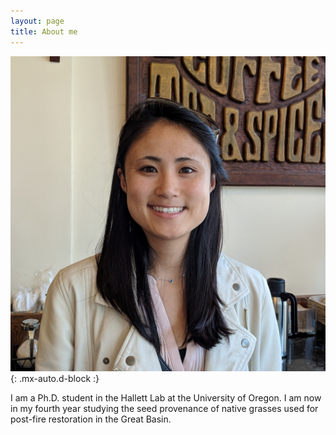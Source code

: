 ```yaml
---
layout: page
title: About me
---
```



![headshot](/../../assets/img/aboutme/headshot.jpg){: .mx-auto.d-block :}


I am a Ph.D. student in the Hallett Lab at the University of Oregon. I am now in my fourth year studying the seed provenance of native grasses used for post-fire restoration in the Great Basin.  